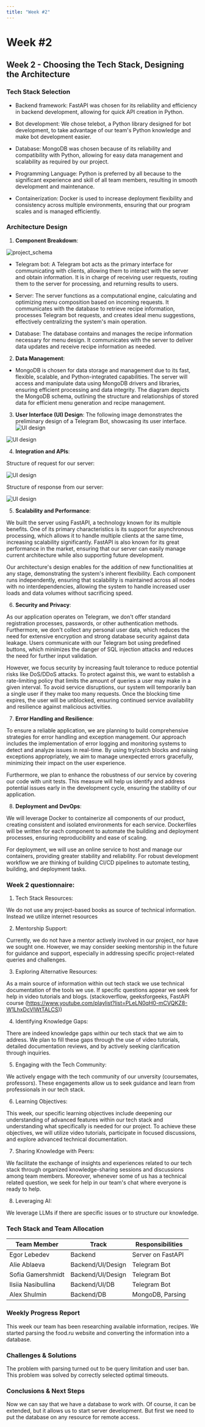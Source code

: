 ```yaml
---
title: "Week #2"
---
```


# **Week #2**

## **Week 2 - Choosing the Tech Stack, Designing the Architecture**

### **Tech Stack Selection**

* Backend framework: FastAPI was chosen for its reliability and efficiency in backend development, allowing for quick API creation in Python.

* Bot development: We chose telebot, a Python library designed for bot development, to take advantage of our team's Python knowledge and make bot development easier.

* Database: MongoDB was chosen because of its reliability and compatibility with Python, allowing for easy data management and scalability as required by our project.

* Programming Language: Python is preferred by all because to the significant experience and skill of all team members, resulting in smooth development and maintenance.

* Containerization: Docker is used to increase deployment flexibility and consistency across multiple environments, ensuring that our program scales and is managed efficiently.


### **Architecture Design**

1. **Component Breakdown**:

![project_schema](/2024/FindRecipe/project_schema.jpg)

* Telegram bot: A Telegram bot acts as the primary interface for communicating with clients, allowing them to interact with the server and obtain information. It is in charge of receiving user requests, routing them to the server for processing, and returning results to users. 

* Server: The server functions as a computational engine, calculating and optimizing menu composition based on incoming requests. It communicates with the database to retrieve recipe information, processes Telegram bot requests, and creates ideal menu suggestions, effectively centralizing the system's main operation.

* Database: The database contains and manages the recipe information necessary for menu design. It communicates with the server to deliver data updates and receive recipe information as needed.


2. **Data Management**: 

* MongoDB is chosen for data storage and management due to its fast, flexible, scalable, and Python-integrated capabilities. The server will access and manipulate data using MongoDB drivers and libraries, ensuring efficient processing and data integrity. The diagram depicts the MongoDB schema, outlining the structure and relationships of stored data for efficient menu generation and recipe management.

3. **User Interface (UI) Design**:
The following image demonstrates the preliminary design of a Telegram Bot, showcasing its user interface.
![UI design](/2024/FindRecipe/Visual.jpg)

![UI design](/2024/FindRecipe/BotUI.jpg)

4. **Integration and APIs**: 

Structure of request for our server:

![UI design](/2024/FindRecipe/API_req.jpg)

Structure of response from our server:

![UI design](/2024/FindRecipe/API_res.jpg)

5. **Scalability and Performance**: 

We built the server using FastAPI, a technology known for its multiple benefits. One of its primary characteristics is its support for asynchronous processing, which allows it to handle multiple clients at the same time, increasing scalability significantly. FastAPI is also known for its great performance in the market, ensuring that our server can easily manage current architecture while also supporting future development.

Our architecture's design enables for the addition of new functionalities at any stage, demonstrating the system's inherent flexibility. Each component runs independently, ensuring that scalability is maintained across all nodes with no interdependencies, allowing the system to handle increased user loads and data volumes without sacrificing speed.

6. **Security and Privacy**: 

As our application operates on Telegram, we don't offer standard registration processes, passwords, or other authentication methods. Furthermore, we don't collect any personal user data, which reduces the need for extensive encryption and strong database security against data leakage. Users communicate with our Telegram bot using predefined buttons, which minimizes the danger of SQL injection attacks and reduces the need for further input validation.

However, we focus security by increasing fault tolerance to reduce potential risks like DoS/DDoS attacks. To protect against this, we want to establish a rate-limiting policy that limits the amount of queries a user may make in a given interval. To avoid service disruptions, our system will temporarily ban a single user if they make too many requests. Once the blocking time expires, the user will be unblocked, ensuring continued service availability and resilience against malicious activities.

7. **Error Handling and Resilience**: 

To ensure a reliable application, we are planning to build comprehensive strategies for error handling and exception management. Our approach includes the implementation of  error logging and monitoring systems to detect and analyze issues in real-time. By using try/catch blocks and raising exceptions appropriately, we aim to manage unexpected errors gracefully, minimizing their impact on the user experience.

Furthermore, we plan to enhance the robustness of our service by covering our code with unit tests. This measure will help us identify and address potential issues early in the development cycle, ensuring the stability of our application. 

8. **Deployment and DevOps**: 

We will leverage Docker to containerize all components of our product, creating consistent and isolated environments for each service. Dockerfiles will be written for each component to automate the building and deployment processes, ensuring reproducibility and ease of scaling.

For deployment, we will use an online service to host and manage our containers, providing greater stability and reliability.  For robust development workflow we are thinking of building CI/CD pipelines to automate testing, building, and deployment tasks.

### **Week 2 questionnaire:**

1) Tech Stack Resources: 

We do not use any project-based books as source of technical information. 
Instead we utilize internet resources

2) Mentorship Support: 

Currently, we do not have a mentor actively involved in our project, nor have we sought one. 
However, we may consider seeking mentorship in the future for guidance and support, especially in addressing specific project-related queries and challenges.

3) Exploring Alternative Resources: 

As a main source of information within out tech stack we use technical documentation of the tools we use. 
If specific questions appear we seek for help  in video tutorials and blogs. (stackoverflow, geeksforgeeks, FastAPI course (https://www.youtube.com/playlist?list=PLeLN0qH0-mCVQKZ8-W1LhxDcVlWtTALCS))

4) Identifying Knowledge Gaps: 

There are indeed knowledge gaps within our tech stack that we aim to address. 
We plan to fill these gaps through the use of video tutorials, detailed documentation reviews, and by actively seeking clarification through inquiries.

5) Engaging with the Tech Community: 

We actively engage with the tech community of our unversity (coursemates, professors). 
These engagements allow us to seek guidance and learn from professionals in our tech stack.

6) Learning Objectives: 

This week, our specific learning objectives include deepening our understanding of advanced features within our tech stack and understanding what specifically is needed for our project. 
To achieve these objectives, we will utilize video tutorials, participate in focused discussions, and explore advanced technical documentation.

7) Sharing Knowledge with Peers: 

We facilitate the exchange of insights and experiences related to our tech stack through organized knowledge-sharing sessions and discussions among team members. 
Moreover, whenever some of us has a technical related question, we seek for help in our team's chat where everyone is ready to help.

8) Leveraging AI: 

We leverage LLMs if there are specific issues or to structure our knowledge.

### **Tech Stack and Team Allocation**

| Team Member        | Track               | Responsibilities  |
|--------------------|---------------------|-------------------|
| Egor Lebedev       | Backend             | Server on FastAPI |
| Alie Ablaeva       | Backend/UI/Design   | Telegram Bot      |
| Sofia Gamershmidt  | Backend/UI/Design   | Telegram Bot      |
| Ilsiia Nasibullina | Backend/UI/DB       | Telegram Bot      |  
| Alex Shulmin       | Backend/DB          | MongoDB, Parsing  |

### **Weekly Progress Report**

This week our team has been researching available information, recipes.
We started parsing the food.ru website and converting the information into a database.

### **Challenges & Solutions**

The problem with parsing turned out to be query limitation and user ban.
This problem was solved by correctly selected optimal timeouts.

### **Conclusions & Next Steps**

Now we can say that we have a database to work with.
Of course, it can be extended, but it allows us to start server development.
But first we need to put the database on any resource for remote access.